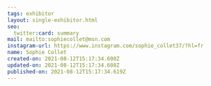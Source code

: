 ```yaml
---
tags: exhibitor
layout: single-exhibitor.html
seo:
  twitter:card: summary
mail: mailto:sophiecollet@msn.com
instagram-url: https://www.instagram.com/sophie_collet37/?hl=fr
name: Sophie Collet
created-on: 2021-08-12T15:17:34.600Z
updated-on: 2021-08-12T15:17:34.608Z
published-on: 2021-08-12T15:17:34.619Z
---
```

